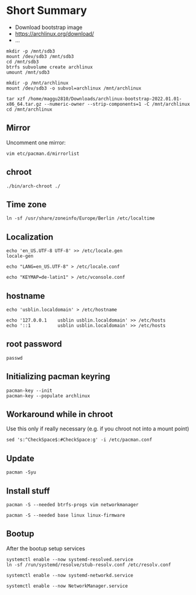 # Short Summary

* Download bootstrap image
* https://archlinux.org/download/
* ...

```
mkdir -p /mnt/sdb3
mount /dev/sdb3 /mnt/sdb3
cd /mnt/sdb3
btrfs subvolume create archlinux
umount /mnt/sdb3

mkdir -p /mnt/archlinux
mount /dev/sdb3 -o subvol=archlinux /mnt/archlinux

tar xzf /home/maggu2810/Downloads/archlinux-bootstrap-2022.01.01-x86_64.tar.gz --numeric-owner --strip-components=1 -C /mnt/archlinux
cd /mnt/archlinux
```

## Mirror

Uncomment one mirror:

```
vim etc/pacman.d/mirrorlist
```

## chroot

```
./bin/arch-chroot ./
```

## Time zone

```
ln -sf /usr/share/zoneinfo/Europe/Berlin /etc/localtime
```

## Localization

```
echo 'en_US.UTF-8 UTF-8' >> /etc/locale.gen
locale-gen
```

```
echo "LANG=en_US.UTF-8" > /etc/locale.conf
```

```
echo "KEYMAP=de-latin1" > /etc/vconsole.conf
```

## hostname

```
echo 'usblin.localdomain' > /etc/hostname
```

```
echo '127.0.0.1    usblin usblin.localdomain' >> /etc/hosts
echo '::1          usblin usblin.localdomain' >> /etc/hosts
```

## root password

```
passwd
```

## Initializing pacman keyring

```
pacman-key --init
pacman-key --populate archlinux
```

## Workaround while in chroot

Use this only if really necessary (e.g. if you chroot not into a mount point)
```
sed 's:^CheckSpace$:#CheckSpace:g' -i /etc/pacman.conf
```

## Update

```
pacman -Syu
```

## Install stuff

```
pacman -S --needed btrfs-progs vim networkmanager
```

```
pacman -S --needed base linux linux-firmware
```

## Bootup

After the bootup setup services

```
systemctl enable --now systemd-resolved.service
ln -sf /run/systemd/resolve/stub-resolv.conf /etc/resolv.conf

systemctl enable --now systemd-networkd.service

systemctl enable --now NetworkManager.service
```